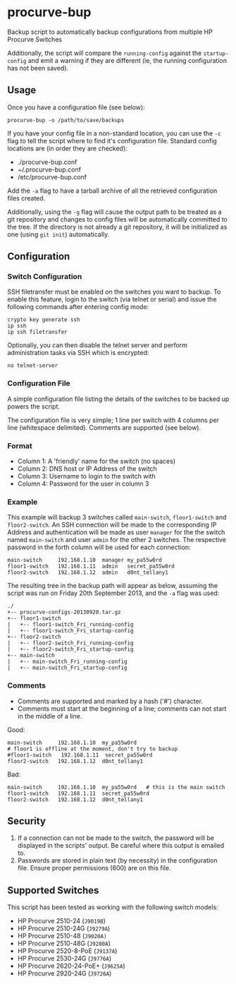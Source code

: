procurve-bup
============

Backup script to automatically backup configurations from multiple HP Procurve
Switches

Additionally, the script will compare the `running-config` against the
`startup-config` and emit a warning if they are different (ie, the running
configuration has not been saved).

## Usage

Once you have a configuration file (see below):

    procurve-bup -o /path/to/save/backups

If you have your config file in a non-standard location, you can use the `-c`
flag to tell the script where to find it's configuration file. Standard config
locations are (in order they are checked):

* ./procurve-bup.conf
* ~/.procurve-bup.conf
* /etc/procurve-bup.conf

Add the `-a` flag to have a tarball archive of all the retrieved configuration
files created.

Additionally, using the `-g` flag will cause the output path to be treated as
a git repository and changes to config files will be automatically committed to
the tree. If the directory is not already a git repository, it will be
initialized as one (using `git init`) automatically.

## Configuration

### Switch Configuration

SSH filetransfer must be enabled on the switches you want to backup. To
enable this feature, login to the switch (via telnet or serial) and issue the
following commands after entering config mode:

    crypto key generate ssh
    ip ssh
    ip ssh filetransfer

Optionally, you can then disable the telnet server and perform administration
tasks via SSH which is encrypted:

    no telnet-server

### Configuration File

A simple configuration file listing the details of the switches to be backed
up powers the script.

The configuration file is very simple; 1 line per switch with 4 columns per
line (whitespace delimited). Comments are supported (see below).

### Format

* Column 1: A 'friendly' name for the switch (no spaces)
* Column 2: DNS host or IP Address of the switch
* Column 3: Username to login to the switch with
* Column 4: Password for the user in column 3

### Example

This example will backup 3 switches called `main-switch`, `floor1-switch` and
`floor2-switch`. An SSH connection will be made to the corresponding IP Address
and authentication will be made as user `manager` for the the switch named
`main-switch` and user `admin` for the other 2 switches. The respective
password in the forth column will be used for each connection:

    main-switch     192.168.1.10  manager my_pa55w0rd
    floor1-switch   192.168.1.11  admin   secret_pa55w0rd
    floor2-switch   192.168.1.12  admin   d0nt_tellany1

The resulting tree in the backup path will appear as below, assuming the script
was run on Friday 20th September 2013, and the `-a` flag was used:

    ./
    +-- procurve-configs-20130920.tar.gz
    +-- floor1-switch
    |   +-- floor1-switch_Fri_running-config
    |   +-- floor1-switch_Fri_startup-config
    +-- floor2-switch
    |   +-- floor2-switch_Fri_running-config
    |   +-- floor2-switch_Fri_startup-config
    +-- main-switch
    |   +-- main-switch_Fri_running-config
    |   +-- main-switch_Fri_startup-config

### Comments

* Comments are supported and marked by a hash ('#') character.
* Comments must start at the beginning of a line; comments can not start in
the middle of a line.

Good:

    main-switch     192.168.1.10  my_pa55w0rd
    # floor1 is offline at the moment, don't try to backup
    #floor1-switch   192.168.1.11  secret_pa55w0rd
    floor2-switch   192.168.1.12  d0nt_tellany1

Bad:

    main-switch     192.168.1.10  my_pa55w0rd   # this is the main switch
    floor1-switch   192.168.1.11  secret_pa55w0rd
    floor2-switch   192.168.1.12  d0nt_tellany1

## Security

1. If a connection can not be made to the switch, the password will be
displayed in the scripts' output. Be careful where this output is emailed to.
2. Passwords are stored in plain text (by necessity) in the configuration file.
Ensure proper permissions (600) are on this file.

## Supported Switches

This script has been tested as working with the following switch models:

* HP Procurve 2510-24 (`J9019B`)
* HP Procurve 2510-24G (`J9279A`)
* HP Procurve 2510-48 (`J9020A)`
* HP Procurve 2510-48G (`J9280A`)
* HP Procurve 2520-8-PoE (`J9137A`)
* HP Procurve 2530-24G (`J9776A`)
* HP Procurve 2620-24-PoE+ (`J9625A`)
* HP Procurve 2920-24G (`J9726A`)
